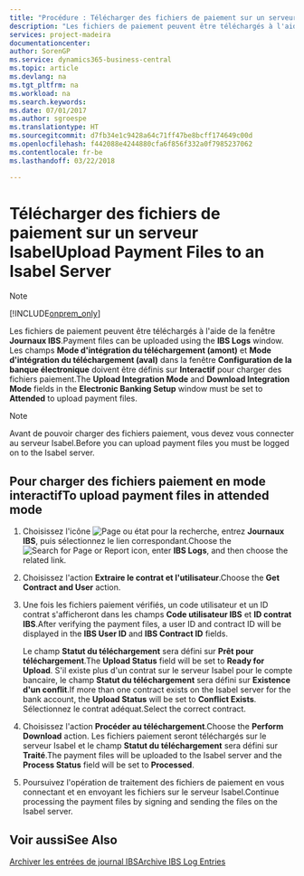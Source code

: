 ```yaml
---
title: "Procédure : Télécharger des fichiers de paiement sur un serveur Isabel"
description: "Les fichiers de paiement peuvent être téléchargés à l'aide de la fenêtre **Journaux IBS**. Les champs **Charger le mode d'intégration** et **Télécharger le mode d'intégration** dans la fenêtre **Paramétrage bancaire électronique** doivent être définis sur **Assisté** pour télécharger les fichiers de paiement."
services: project-madeira
documentationcenter: 
author: SorenGP
ms.service: dynamics365-business-central
ms.topic: article
ms.devlang: na
ms.tgt_pltfrm: na
ms.workload: na
ms.search.keywords: 
ms.date: 07/01/2017
ms.author: sgroespe
ms.translationtype: HT
ms.sourcegitcommit: d7fb34e1c9428a64c71ff47be8bcff174649c00d
ms.openlocfilehash: f442088e4244880cfa6f856f332a0f7985237062
ms.contentlocale: fr-be
ms.lasthandoff: 03/22/2018

---
```

# <a name="upload-payment-files-to-an-isabel-server"></a><span data-ttu-id="0b25f-104">Télécharger des fichiers de paiement sur un serveur Isabel</span><span class="sxs-lookup"><span data-stu-id="0b25f-104">Upload Payment Files to an Isabel Server</span></span>
> [!Note]
> [!INCLUDE[onprem_only](../../includes/onprem_only_md.md)]

<span data-ttu-id="0b25f-105">Les fichiers de paiement peuvent être téléchargés à l'aide de la fenêtre **Journaux IBS**.</span><span class="sxs-lookup"><span data-stu-id="0b25f-105">Payment files can be uploaded using the **IBS Logs** window.</span></span> <span data-ttu-id="0b25f-106">Les champs **Mode d'intégration du téléchargement (amont)** et **Mode d'intégration du téléchargement (aval)** dans la fenêtre **Configuration de la banque électronique** doivent être définis sur **Interactif** pour charger des fichiers paiement.</span><span class="sxs-lookup"><span data-stu-id="0b25f-106">The **Upload Integration Mode** and **Download Integration Mode** fields in the **Electronic Banking Setup** window must be set to **Attended** to upload payment files.</span></span>  

> [!NOTE]  
>  <span data-ttu-id="0b25f-107">Avant de pouvoir charger des fichiers paiement, vous devez vous connecter au serveur Isabel.</span><span class="sxs-lookup"><span data-stu-id="0b25f-107">Before you can upload payment files you must be logged on to the Isabel server.</span></span>  

## <a name="to-upload-payment-files-in-attended-mode"></a><span data-ttu-id="0b25f-108">Pour charger des fichiers paiement en mode interactif</span><span class="sxs-lookup"><span data-stu-id="0b25f-108">To upload payment files in attended mode</span></span>  

1.  <span data-ttu-id="0b25f-109">Choisissez l'icône ![Page ou état pour la recherche](../../media/ui-search/search_small.png "icône Page ou état pour la recherche"), entrez **Journaux IBS**, puis sélectionnez le lien correspondant.</span><span class="sxs-lookup"><span data-stu-id="0b25f-109">Choose the ![Search for Page or Report](../../media/ui-search/search_small.png "Search for Page or Report icon") icon, enter **IBS Logs**, and then choose the related link.</span></span>  
2.  <span data-ttu-id="0b25f-110">Choisissez l'action **Extraire le contrat et l'utilisateur**.</span><span class="sxs-lookup"><span data-stu-id="0b25f-110">Choose the **Get Contract and User** action.</span></span>  
3.  <span data-ttu-id="0b25f-111">Une fois les fichiers paiement vérifiés, un code utilisateur et un ID contrat s'afficheront dans les champs **Code utilisateur IBS** et **ID contrat IBS**.</span><span class="sxs-lookup"><span data-stu-id="0b25f-111">After verifying the payment files, a user ID and contract ID will be displayed in the **IBS User ID** and **IBS Contract ID** fields.</span></span>  

    <span data-ttu-id="0b25f-112">Le champ **Statut du téléchargement** sera défini sur **Prêt pour téléchargement**.</span><span class="sxs-lookup"><span data-stu-id="0b25f-112">The **Upload Status** field will be set to **Ready for Upload**.</span></span> <span data-ttu-id="0b25f-113">S'il existe plus d'un contrat sur le serveur Isabel pour le compte bancaire, le champ **Statut du téléchargement** sera défini sur **Existence d'un conflit**.</span><span class="sxs-lookup"><span data-stu-id="0b25f-113">If more than one contract exists on the Isabel server for the bank account, the **Upload Status** will be set to **Conflict Exists**.</span></span> <span data-ttu-id="0b25f-114">Sélectionnez le contrat adéquat.</span><span class="sxs-lookup"><span data-stu-id="0b25f-114">Select the correct contract.</span></span>  

4.  <span data-ttu-id="0b25f-115">Choisissez l'action **Procéder au téléchargement**.</span><span class="sxs-lookup"><span data-stu-id="0b25f-115">Choose the **Perform Download** action.</span></span> <span data-ttu-id="0b25f-116">Les fichiers paiement seront téléchargés sur le serveur Isabel et le champ **Statut du téléchargement** sera défini sur **Traité**.</span><span class="sxs-lookup"><span data-stu-id="0b25f-116">The payment files will be uploaded to the Isabel server and the **Process Status** field will be set to **Processed**.</span></span>  
5.  <span data-ttu-id="0b25f-117">Poursuivez l'opération de traitement des fichiers de paiement en vous connectant et en envoyant les fichiers sur le serveur Isabel.</span><span class="sxs-lookup"><span data-stu-id="0b25f-117">Continue processing the payment files by signing and sending the files on the Isabel server.</span></span>  

## <a name="see-also"></a><span data-ttu-id="0b25f-118">Voir aussi</span><span class="sxs-lookup"><span data-stu-id="0b25f-118">See Also</span></span>  
 [<span data-ttu-id="0b25f-119">Archiver les entrées de journal IBS</span><span class="sxs-lookup"><span data-stu-id="0b25f-119">Archive IBS Log Entries</span></span>](how-to-archive-ibs-log-entries.md)

